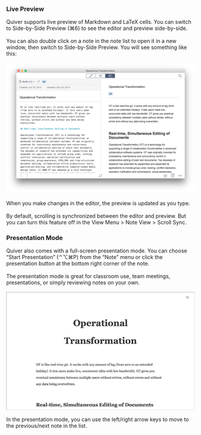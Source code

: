 <h3>Live Preview</h3>Quiver supports live preview of Markdown and LaTeX cells. You can switch to Side-by-Side Preview (⌘6) to see the editor and preview side-by-side.<div><br></div><div>You can also double click on a note in the note list to open it in a new window, then switch to Side-by-Side Preview. You will see something like this:</div><div><br></div><div><img src="resources/AEAA2B10-5292-4524-9043-6E0DD1A69A8E.png"><br></div><br><div>When you make changes in the editor, the preview is updated as you type.<br></div><div><br></div><div>By default, scrolling is synchronized between the editor and preview. But you can turn this feature off in the View Menu &gt; Note View &gt; Scroll Sync.</div>

<h3>Presentation Mode</h3><div>Quiver also comes with a full-screen presentation mode. You can choose “Start Presentation” (⌃⌥⌘P) from the “Note” menu or click the presentation button at the bottom right corner of the note.</div><div><br></div><div>The presentation mode is great for classroom use, team meetings, presentations, or simply reviewing notes on your own.<br></div><div><br></div><div><img src="resources/AD9CEC60-4B82-4488-A916-F12EFCB6C0D2.png"><br></div><div></div>

In the presentation mode, you can use the left/right arrow keys to move to the previous/next note in the list.
